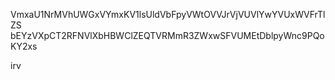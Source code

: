 VmxaU1NrMVhUWGxVYmxKV1lsUldVbFpyVWtOVVJrVjVUVlYwYVUxWVFrTlZS
bEYzVXpCT2RFNVlXbHBWClZEQTVRMmR3ZWxwSFVUMEtDblpyWnc9PQoKY2xs

irv